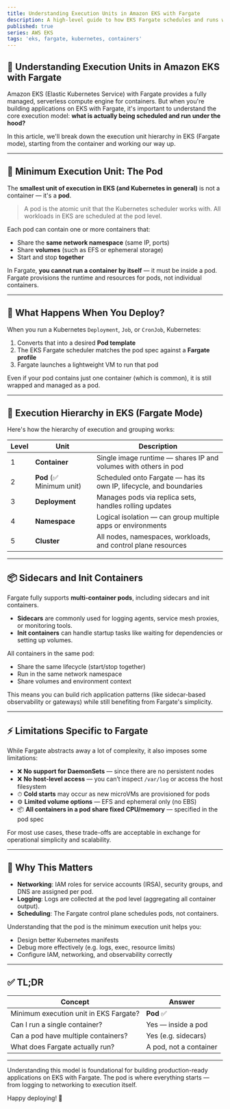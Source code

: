 ```yaml
---
title: Understanding Execution Units in Amazon EKS with Fargate
description: A high-level guide to how EKS Fargate schedules and runs workloads, breaking down the pod-based execution model.
published: true
series: AWS EKS
tags: 'eks, fargate, kubernetes, containers'
---
```


## 🧱 Understanding Execution Units in Amazon EKS with Fargate

Amazon EKS (Elastic Kubernetes Service) with Fargate provides a fully managed, serverless compute engine for containers. But when you're building applications on EKS with Fargate, it's important to understand the core execution model: **what is actually being scheduled and run under the hood?**

In this article, we'll break down the execution unit hierarchy in EKS (Fargate mode), starting from the container and working our way up.

---

## 🔽 Minimum Execution Unit: The Pod

The **smallest unit of execution in EKS (and Kubernetes in general)** is not a container — it's a **pod**.

> A pod is the atomic unit that the Kubernetes scheduler works with. All workloads in EKS are scheduled at the pod level.

Each pod can contain one or more containers that:

- Share the **same network namespace** (same IP, ports)
- Share **volumes** (such as EFS or ephemeral storage)
- Start and stop **together**

In Fargate, **you cannot run a container by itself** — it must be inside a pod. Fargate provisions the runtime and resources for pods, not individual containers.

---

## 🔁 What Happens When You Deploy?

When you run a Kubernetes `Deployment`, `Job`, or `CronJob`, Kubernetes:

1. Converts that into a desired **Pod template**
2. The EKS Fargate scheduler matches the pod spec against a **Fargate profile**
3. Fargate launches a lightweight VM to run that pod

Even if your pod contains just one container (which is common), it is still wrapped and managed as a pod.

---

## 🧱 Execution Hierarchy in EKS (Fargate Mode)

Here's how the hierarchy of execution and grouping works:

| Level | Unit       | Description |
|-------|------------|-------------|
| 1     | **Container** | Single image runtime — shares IP and volumes with others in pod |
| 2     | **Pod** (✅ Minimum unit) | Scheduled onto Fargate — has its own IP, lifecycle, and boundaries |
| 3     | **Deployment** | Manages pods via replica sets, handles rolling updates |
| 4     | **Namespace** | Logical isolation — can group multiple apps or environments |
| 5     | **Cluster** | All nodes, namespaces, workloads, and control plane resources |

---

## 📦 Sidecars and Init Containers

Fargate fully supports **multi-container pods**, including sidecars and init containers.

- **Sidecars** are commonly used for logging agents, service mesh proxies, or monitoring tools.
- **Init containers** can handle startup tasks like waiting for dependencies or setting up volumes.

All containers in the same pod:

- Share the same lifecycle (start/stop together)
- Run in the same network namespace
- Share volumes and environment context

This means you can build rich application patterns (like sidecar-based observability or gateways) while still benefiting from Fargate's simplicity.

---

## ⚡ Limitations Specific to Fargate

While Fargate abstracts away a lot of complexity, it also imposes some limitations:

- ❌ **No support for DaemonSets** — since there are no persistent nodes
- ❌ **No host-level access** — you can’t inspect `/var/log` or access the host filesystem
- ⏱ **Cold starts** may occur as new microVMs are provisioned for pods
- ⚙️ **Limited volume options** — EFS and ephemeral only (no EBS)
- 📦 **All containers in a pod share fixed CPU/memory** — specified in the pod spec

For most use cases, these trade-offs are acceptable in exchange for operational simplicity and scalability.

---

## 📆 Why This Matters

- **Networking**: IAM roles for service accounts (IRSA), security groups, and DNS are assigned per pod.
- **Logging**: Logs are collected at the pod level (aggregating all container output).
- **Scheduling**: The Fargate control plane schedules pods, not containers.

Understanding that the pod is the minimum execution unit helps you:

- Design better Kubernetes manifests
- Debug more effectively (e.g. logs, exec, resource limits)
- Configure IAM, networking, and observability correctly

---

## ✅ TL;DR

| Concept | Answer |
|--------|--------|
| Minimum execution unit in EKS Fargate? | **Pod** ✅ |
| Can I run a single container? | Yes — inside a pod |
| Can a pod have multiple containers? | Yes (e.g. sidecars) |
| What does Fargate actually run? | A pod, not a container |

---

Understanding this model is foundational for building production-ready applications on EKS with Fargate. The pod is where everything starts — from logging to networking to execution itself.

Happy deploying! 🚀
